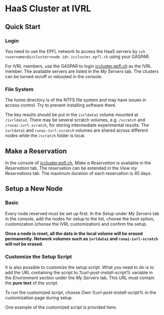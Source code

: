 # HaaS Cluster at IVRL

## Quick Start

### Login

You need to use the EPFL network to access the HaaS servers by `ssh <username>@iccluster<node id>.iccluster.epfl.ch` using your GASPAR.

For IVRL members, use the GASPAR to login [iccluster.epfl.ch](https://iccluster.epfl.ch) as the IVRL member.
The available servers are listed in the *My Servers* tab.
The clusters can be turned on/off or rebooted in the console.

### File System

The home directory is of the NTFS file system and may have issues in access control. Try to prevent installing software there.

The key results should be put in the `ivrldata1` volume mounted at `/ivrldata1`.
There may be several scratch volumes, e.g. `/scratch` and `/runai-ivrl-scratch`, for storing intermediate experimental results.
The `ivrldata1` and `runai-ivrl-scratch` volumes are shared across different nodes while the `/scratch` folder is local.

## Make a Reservation

In the console of [iccluster.epfl.ch](https://iccluster.epfl.ch), *Make a Reservation* is available in the *Reservation* tab.
The reservation can be extended in the *View my Reservations* tab.
The maximum duration of each reservation is 45 days.

## Setup a New Node

### Basic

Every node reserved must be set up first.
In the *Setup* under *My Servers* tab in the console, add the nodes for setup to the list, choose the boot option, customization (choose the IVRL customization) and confirm the setup.

**Once a node is reset, all the data in the local volume will be erased permanently. Network volumes such as `ivrldata1` and `runai-ivrl-scratch` will not be erased.**

### Customize the Setup Script

It is also possible to customize the setup script.
What you need to do is to add the URL containing the script to *%url-post-install-script%* variable in the *Environment* section under the *My Servers* tab.
This URL must contain the **pure text** of the script.

To run the customized script, choose *Own %url-post-install-script%* in the customization page during setup.

One example of the customized script is provided here.



